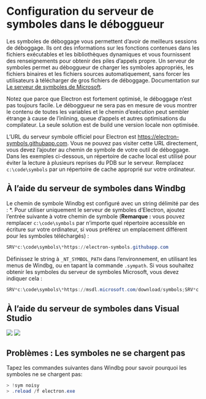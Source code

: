 # Configuration du serveur de symboles dans le déboggueur

Les symboles de déboggage vous permettent d’avoir de meilleurs sessions de déboggage. Ils ont des informations sur les fonctions contenues dans les fichiers exécutables et les bibliothèques dynamiques et vous fournissent des renseignements pour obtenir des piles d’appels propre. Un serveur de symboles permet au déboggueur de charger les symboles appropriés, les fichiers binaires et les fichiers sources automatiquement, sans forcer les utilisateurs à télécharger de gros fichiers de déboggage. Documentation sur [Le serveur de symboles de Microsoft](https://support.microsoft.com/kb/311503).

Notez que parce que Electron est fortement optimisé, le déboggage n’est pas toujours facile. Le déboggueur ne sera pas en mesure de vous montrer le contenu de toutes les variables et le chemin d’exécution peut sembler étrange à cause de l’inlining, queue d’appels et autres optimisations du compilateur. La seule solution est de build une version locale non optimisée.

L’URL du serveur symbole officiel pour Electron est https://electron-symbols.githubapp.com. Vous ne pouvez pas visiter cette URL directement, vous devez l’ajouter au chemin de symbole de votre outil de déboggage. Dans les exemples ci-dessous, un répertoire de cache local est utilisé pour éviter la lecture à plusieurs reprises du PDB sur le serveur. Remplacez `c:\code\symbols` par un répertoire de cache approprié sur votre ordinateur.

## À l’aide du serveur de symboles dans Windbg

Le chemin de symbole Windbg est configuré avec un string délimité par des : *. Pour utiliser uniquement le serveur de symboles d’Electron, ajoutez l’entrée suivante à votre chemin de symbole (**Remarque :** vous pouvez remplacer `c:\code\symbols` par n’importe quel répertoire accessible en écriture sur votre ordinateur, si vous préférez un emplacement différent pour les symboles téléchargés) :

```powershell
SRV*c:\code\symbols\*https://electron-symbols.githubapp.com
```

Définissez le string à `_NT_SYMBOL_PATH` dans l’environnement, en utilisant les menus de Windbg, ou en tapant la commande `.sympath`. Si vous souhaitez obtenir les symboles du serveur de symboles Microsoft, vous devez indiquer cela :

```powershell
SRV*c:\code\symbols\*https://msdl.microsoft.com/download/symbols;SRV*c:\code\symbols\*https://electron-symbols.githubapp.com
```

## À l’aide du serveur de symboles dans Visual Studio

<img src='https://mdn.mozillademos.org/files/733/symbol-server-vc8express-menu.jpg' />
<img src='https://mdn.mozillademos.org/files/2497/2005_options.gif' />

## Problèmes : Les symboles ne se chargent pas

Tapez les commandes suivantes dans Windbg pour savoir pourquoi les symboles ne se chargent pas:

```powershell
> !sym noisy
> .reload /f electron.exe
```
